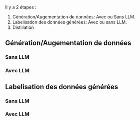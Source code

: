 Il y a 2 étapes : 
1. Génération/Augementation de données: Avec ou Sans LLM.
2. Labelisation des données générées: Avec ou sans LLM.
3. Distillation
## Génération/Augementation de données
### Sans LLM
### Avec LLM

## Labelisation des données générées
### Sans LLM
### Avec LLM
